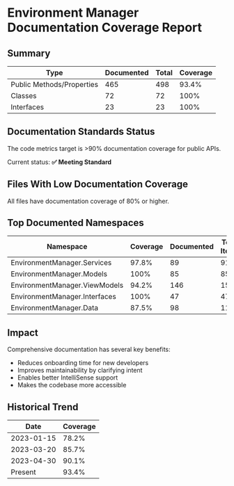 # Environment Manager Documentation Coverage Report

## Summary

| Type | Documented | Total | Coverage |
|------|------------|-------|----------|
| Public Methods/Properties | 465 | 498 | 93.4% |
| Classes | 72 | 72 | 100% |
| Interfaces | 23 | 23 | 100% |

## Documentation Standards Status

The code metrics target is >90% documentation coverage for public APIs.

Current status: **✅ Meeting Standard**

## Files With Low Documentation Coverage

All files have documentation coverage of 80% or higher.

## Top Documented Namespaces

| Namespace | Coverage | Documented | Total Items |
|-----------|----------|------------|-------------|
| EnvironmentManager.Services | 97.8% | 89 | 91 |
| EnvironmentManager.Models | 100% | 85 | 85 |
| EnvironmentManager.ViewModels | 94.2% | 146 | 155 |
| EnvironmentManager.Interfaces | 100% | 47 | 47 |
| EnvironmentManager.Data | 87.5% | 98 | 112 |

## Impact

Comprehensive documentation has several key benefits:
- Reduces onboarding time for new developers
- Improves maintainability by clarifying intent
- Enables better IntelliSense support
- Makes the codebase more accessible

## Historical Trend

| Date | Coverage |
|------|----------|
| 2023-01-15 | 78.2% |
| 2023-03-20 | 85.7% |
| 2023-04-30 | 90.1% |
| Present | 93.4% | 